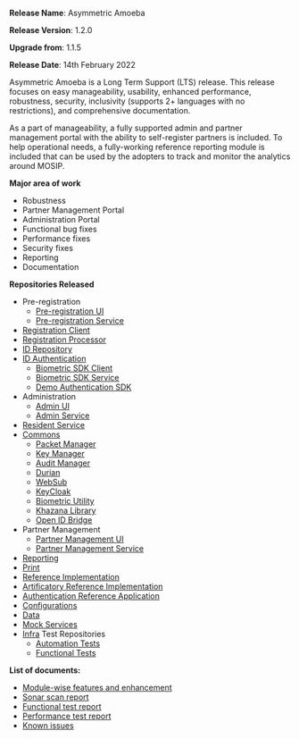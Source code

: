 **Release Name**: Asymmetric Amoeba

**Release Version**: 1.2.0

**Upgrade from**: 1.1.5

**Release Date**: 14th February 2022

Asymmetric Amoeba is a Long Term Support (LTS) release. This release focuses on easy manageability, usability, enhanced performance, robustness, security, inclusivity (supports 2+ languages with no restrictions), and comprehensive documentation. 

As a part of manageability, a fully supported admin and partner management portal with the ability to self-register partners is included. To help operational needs, a fully-working reference reporting module is included that can be used by the adopters to track and monitor the analytics around MOSIP.

**Major area of work**

- Robustness
- Partner Management Portal
- Administration Portal
- Functional bug fixes
- Performance fixes
- Security fixes
- Reporting
- Documentation

**Repositories Released**

- Pre-registration
  - [Pre-registration UI](https://github.com/mosip/pre-registration-ui/tree/v1.2.0)  
  - [Pre-registration Service](https://github.com/mosip/pre-registration/tree/v1.2.0)
- [Registration Client](https://github.com/mosip/registration-client/tree/v1.2.0)
- [Registration Processor](https://github.com/mosip/registration/tree/v1.2.0)
- [ID Repository](https://github.com/mosip/id-repository/tree/v1.2.0)
- [ID Authentication](https://github.com/mosip/id-authentication/tree/v1.2.0)
  - [Biometric SDK Client](https://github.com/mosip/biosdk-client/tree/v1.2.0)
  - [Biometric SDK Service](https://github.com/mosip/biosdk-services/tree/v1.2.0)
  - [Demo Authentication SDK](https://github.com/mosip/demosdk/tree/v1.2.0)
- Administration
  - [Admin UI](https://github.com/mosip/admin-ui/tree/v1.2.0)
  - [Admin Service](https://github.com/mosip/admin-services/tree/v1.2.0)  
- [Resident Service](https://github.com/mosip/resident-services/tree/v1.2.0)
- [Commons](https://github.com/mosip/commons/tree/v1.2.0)
  - [Packet Manager](https://github.com/mosip/packet-manager/tree/v1.2.0)
  - [Key Manager](https://github.com/mosip/keymanager/tree/v1.2.0)
  - [Audit Manager](https://github.com/mosip/audit-manager/tree/v1.2.0)
  - [Durian](https://github.com/mosip/durian/tree/v1.2.0)
  - [WebSub](https://github.com/mosip/websub/tree/v1.2.0)
  - [KeyCloak](https://github.com/mosip/keycloak/tree/v1.2.0)
  - [Biometric Utility](https://github.com/mosip/bio-utils/tree/v1.2.0)
  - [Khazana Library](https://github.com/mosip/khazana/tree/v1.2.0)
  - [Open ID Bridge](https://github.com/mosip/mosip-openid-bridge/tree/v1.2.0)
- Partner Management
  - [Partner Management UI](https://github.com/mosip/Partner-management-portal/tree/v1.2.0)
  - [Partner Management Service](https://github.com/mosip/partner-management-services/tree/v1.2.0)
- [Reporting](https://github.com/mosip/reporting/tree/v1.2.0)
- [Print](https://github.com/mosip/print/tree/v1.2.0)
- [Reference Implementation](https://github.com/mosip/mosip-ref-impl/tree/v1.2.0)
- [Artificatory Reference Implementation](https://github.com/mosip/artifactory-ref-impl/tree/v1.2.0)
- [Authentication Reference Application](https://github.com/mosip/authentication-demo-ui/tree/v1.2.0)
- [Configurations](https://github.com/mosip/mosip-config/tree/v1.2.0)
- [Data](https://github.com/mosip/mosip-data/tree/v1.2.0)
- [Mock Services](https://github.com/mosip/mosip-mock-services/tree/v1.2.0)
- [Infra](https://github.com/mosip/mosip-infra/tree/v1.2.0-rc1)
Test Repositories
  - [Automation Tests](https://github.com/mosip/mosip-automation-tests/tree/v1.2.0)
  - [Functional Tests](https://github.com/mosip/mosip-functional-tests/tree/v1.2.0)

**List of documents:**

- [Module-wise features and enhancement](enhancements.md)
- [Sonar scan report](sonar-scan-report.md)
- [Functional test report](functional-test-report.md)
- [Performance test report](performance-report/performance-test-report.md)
- [Known issues](https://mosip.atlassian.net/issues/?filter=10911)
<!-- - Security report -->
<!-- - Third-party components -->
